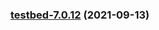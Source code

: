 
<a name="testbed-7.0.12"></a>
### [testbed-7.0.12](https://github.com/truecharts/apps/compare/testbed-7.0.11...testbed-7.0.12) (2021-09-13)
